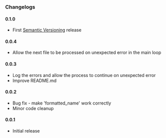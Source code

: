 ### Changelogs

#### 0.1.0

- First [Semantic Versioning] release

#### 0.0.4

- Allow the next file to be processed on unexpected error in the main loop

#### 0.0.3

- Log the errors and allow the process to continue on unexpected error
- Improve README.md

#### 0.0.2

- Bug fix - make 'formatted_name' work correctly
- Minor code cleanup

#### 0.0.1

- Initial release

[Semantic Versioning]: http://semver.org
